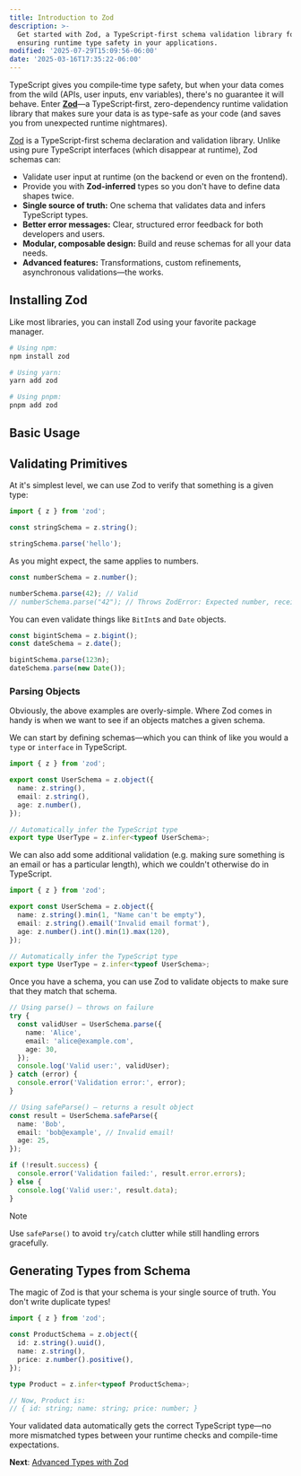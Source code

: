 ```yaml
---
title: Introduction to Zod
description: >-
  Get started with Zod, a TypeScript-first schema validation library for
  ensuring runtime type safety in your applications.
modified: '2025-07-29T15:09:56-06:00'
date: '2025-03-16T17:35:22-06:00'
---
```


TypeScript gives you compile‐time type safety, but when your data comes from the wild (APIs, user inputs, env variables), there's no guarantee it will behave. Enter **[Zod](https://www.npmjs.com/package/zod)**—a TypeScript‐first, zero-dependency runtime validation library that makes sure your data is as type-safe as your code (and saves you from unexpected runtime nightmares).

[Zod](https://www.npmjs.com/package/zod) is a TypeScript-first schema declaration and validation library. Unlike using pure TypeScript interfaces (which disappear at runtime), Zod schemas can:

- Validate user input at runtime (on the backend or even on the frontend).
- Provide you with **Zod-inferred** types so you don't have to define data shapes twice.
- **Single source of truth:** One schema that validates data and infers TypeScript types.
- **Better error messages:** Clear, structured error feedback for both developers and users.
- **Modular, composable design:** Build and reuse schemas for all your data needs.
- **Advanced features:** Transformations, custom refinements, asynchronous validations—the works.

## Installing Zod

Like most libraries, you can install Zod using your favorite package manager.

```sh
# Using npm:
npm install zod

# Using yarn:
yarn add zod

# Using pnpm:
pnpm add zod
```

## Basic Usage

## Validating Primitives

At it's simplest level, we can use Zod to verify that something is a given type:

```ts
import { z } from 'zod';

const stringSchema = z.string();

stringSchema.parse('hello');
```

As you might expect, the same applies to numbers.

```ts
const numberSchema = z.number();

numberSchema.parse(42); // Valid
// numberSchema.parse("42"); // Throws ZodError: Expected number, received string
```

You can even validate things like `BitInt`s and `Date` objects.

```ts
const bigintSchema = z.bigint();
const dateSchema = z.date();

bigintSchema.parse(123n);
dateSchema.parse(new Date());
```

### Parsing Objects

Obviously, the above examples are overly-simple. Where Zod comes in handy is when we want to see if an objects matches a given schema.

We can start by defining schemas—which you can think of like you would a `type` or `interface` in TypeScript.

```ts
import { z } from 'zod';

export const UserSchema = z.object({
  name: z.string(),
  email: z.string(),
  age: z.number(),
});

// Automatically infer the TypeScript type
export type UserType = z.infer<typeof UserSchema>;
```

We can also add some additional validation (e.g. making sure something is an email or has a particular length), which we couldn't otherwise do in TypeScript.

```ts
import { z } from 'zod';

export const UserSchema = z.object({
  name: z.string().min(1, "Name can't be empty"),
  email: z.string().email('Invalid email format'),
  age: z.number().int().min(1).max(120),
});

// Automatically infer the TypeScript type
export type UserType = z.infer<typeof UserSchema>;
```

Once you have a schema, you can use Zod to validate objects to make sure that they match that schema.

```ts
// Using parse() – throws on failure
try {
  const validUser = UserSchema.parse({
    name: 'Alice',
    email: 'alice@example.com',
    age: 30,
  });
  console.log('Valid user:', validUser);
} catch (error) {
  console.error('Validation error:', error);
}

// Using safeParse() – returns a result object
const result = UserSchema.safeParse({
  name: 'Bob',
  email: 'bob@example', // Invalid email!
  age: 25,
});

if (!result.success) {
  console.error('Validation failed:', result.error.errors);
} else {
  console.log('Valid user:', result.data);
}
```

> [!NOTE]
> Use `safeParse()` to avoid `try`/`catch` clutter while still handling errors gracefully.

## Generating Types from Schema

The magic of Zod is that your schema is your single source of truth. You don't write duplicate types!

```ts
import { z } from 'zod';

const ProductSchema = z.object({
  id: z.string().uuid(),
  name: z.string(),
  price: z.number().positive(),
});

type Product = z.infer<typeof ProductSchema>;

// Now, Product is:
// { id: string; name: string; price: number; }
```

Your validated data automatically gets the correct TypeScript type—no more mismatched types between your runtime checks and compile-time expectations.

**Next**: [Advanced Types with Zod](advanced-types-with-zod.md)
